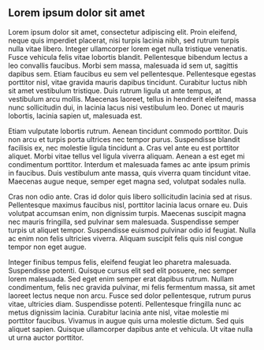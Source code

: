 ## Lorem ipsum dolor sit amet
Lorem ipsum dolor sit amet, consectetur adipiscing elit. Proin eleifend, neque quis imperdiet placerat, nisi turpis lacinia nibh, sed rutrum turpis nulla vitae libero. Integer ullamcorper lorem eget nulla tristique venenatis. Fusce vehicula felis vitae lobortis blandit. Pellentesque bibendum lectus a leo convallis faucibus. Morbi sem massa, malesuada id sem ut, sagittis dapibus sem. Etiam faucibus eu sem vel pellentesque. Pellentesque egestas porttitor nisl, vitae gravida mauris dapibus tincidunt. Curabitur luctus nibh sit amet vestibulum tristique. Duis rutrum ligula ut ante tempus, at vestibulum arcu mollis. Maecenas laoreet, tellus in hendrerit eleifend, massa nunc sollicitudin dui, in lacinia lacus nisi vestibulum leo. Donec ut mauris lobortis, lacinia sapien ut, malesuada est.

Etiam vulputate lobortis rutrum. Aenean tincidunt commodo porttitor. Duis non arcu et turpis porta ultrices nec tempor purus. Suspendisse blandit facilisis ex, nec molestie ligula tincidunt a. Cras vel ante eu est porttitor aliquet. Morbi vitae tellus vel ligula viverra aliquam. Aenean a est eget mi condimentum porttitor. Interdum et malesuada fames ac ante ipsum primis in faucibus. Duis vestibulum ante massa, quis viverra quam tincidunt vitae. Maecenas augue neque, semper eget magna sed, volutpat sodales nulla.

Cras non odio ante. Cras id dolor quis libero sollicitudin lacinia sed at risus. Pellentesque maximus faucibus nisl, porttitor lacinia lacus ornare eu. Duis volutpat accumsan enim, non dignissim turpis. Maecenas suscipit magna nec mauris fringilla, sed pulvinar sem malesuada. Suspendisse semper turpis ut aliquet tempor. Suspendisse euismod pulvinar odio id feugiat. Nulla ac enim non felis ultricies viverra. Aliquam suscipit felis quis nisl congue tempor non eget augue.

Integer finibus tempus felis, eleifend feugiat leo pharetra malesuada. Suspendisse potenti. Quisque cursus elit sed elit posuere, nec semper lorem malesuada. Sed eget enim semper erat dapibus rutrum. Nullam condimentum, felis nec gravida pulvinar, mi felis fermentum massa, sit amet laoreet lectus neque non arcu. Fusce sed dolor pellentesque, rutrum purus vitae, ultricies diam. Suspendisse potenti. Pellentesque fringilla nunc ac metus dignissim lacinia. Curabitur lacinia ante nisl, vitae molestie mi porttitor faucibus. Vivamus in augue quis urna molestie dictum. Sed quis aliquet sapien. Quisque ullamcorper dapibus ante et vehicula. Ut vitae nulla ut urna auctor porttitor.
